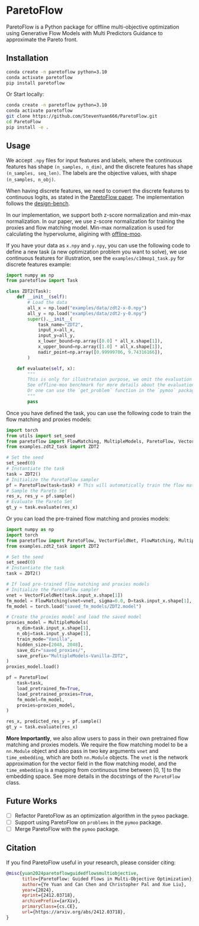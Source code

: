 # ParetoFlow
ParetoFlow is a Python package for offline multi-objective optimization using Generative Flow Models with Multi Predictors Guidance to approximate the Pareto front.

## Installation

```bash
conda create -n paretoflow python=3.10
conda activate paretoflow
pip install paretoflow
```

Or Start locally:

```bash
conda create -n paretoflow python=3.10
conda activate paretoflow
git clone https://github.com/StevenYuan666/ParetoFlow.git
cd ParetoFlow
pip install -e .
```

## Usage
We accept `.npy` files for input features and labels, where the continuous features has shape `(n_samples, n_dim)`, and the discrete features has shape `(n_samples, seq_len)`.
The labels are the objective values, with shape `(n_samples, n_obj)`.

When having discrete features, we need to convert the discrete features to continuous logits, as stated in the [ParetoFlow paper](https://arxiv.org/abs/2412.03718). The implementation follows the [design-bench](https://github.com/brandontrabucco/design-bench).

In our implementation, we support both z-score normalization and min-max normalization.
In our paper, we use z-score normalization for training the proxies and flow matching model. Min-max normalization is used for calculating the hypervolume, aligining with [offline-moo](https://github.com/lamda-bbo/offline-moo?tab=readme-ov-file#offline-multi-objective-optimization).

If you have your data as `x.npy` and `y.npy`, you can use the following code to define a new task (a new optimization problem you want to solve), we use continuous features for illustration, see the `examples/c10mop1_task.py` for discrete features example:
```python
import numpy as np
from paretoflow import Task

class ZDT2(Task):
    def __init__(self):
        # Load the data
        all_x = np.load("examples/data/zdt2-x-0.npy")
        all_y = np.load("examples/data/zdt2-y-0.npy")
        super().__init__(
            task_name="ZDT2",
            input_x=all_x,
            input_y=all_y,
            x_lower_bound=np.array([0.0] * all_x.shape[1]),
            x_upper_bound=np.array([1.0] * all_x.shape[1]),
            nadir_point=np.array([0.99999706, 9.74316166]),
        )

    def evaluate(self, x):
        """
        This is only for illustrataion purpose, we omit the evaluation function in this example. 
        See offline-moo benchmark for more details about the evaluation function for ZDT2. 
        Or one can use the `get_problem` function in the `pymoo` package to evaluate the ZDT2 problem.
        """
        pass

```

Once you have defined the task, you can use the following code to train the flow matching and proxies models:
```python
import torch
from utils import set_seed
from paretoflow import FlowMatching, MultipleModels, ParetoFlow, VectorFieldNet
from examples.zdt2_task import ZDT2

# Set the seed
set_seed(0)
# Instantiate the task
task = ZDT2()
# Initialize the ParetoFlow sampler
pf = ParetoFlow(task=task) # This will automatically train the flow matching and proxies
# Sample the Pareto Set
res_x, res_y = pf.sample()
# Evaluate the Pareto Set
gt_y = task.evaluate(res_x)
```

Or you can load the pre-trained flow matching and proxies models:
```python
import numpy as np
import torch
from paretoflow import ParetoFlow, VectorFieldNet, FlowMatching, MultipleModels
from examples.zdt2_task import ZDT2

# Set the seed
set_seed(0)
# Instantiate the task
task = ZDT2()

# If load pre-trained flow matching and proxies models
# Initialize the ParetoFlow sampler
vnet = VectorFieldNet(task.input_x.shape[1])
fm_model = FlowMatching(vnet=vnet, sigma=0.0, D=task.input_x.shape[1], T=1000)
fm_model = torch.load("saved_fm_models/ZDT2.model")

# Create the proxies model and load the saved model
proxies_model = MultipleModels(
    n_dim=task.input_x.shape[1],
    n_obj=task.input_y.shape[1],
    train_mode="Vanilla",
    hidden_size=[2048, 2048],
    save_dir="saved_proxies/",
    save_prefix="MultipleModels-Vanilla-ZDT2",
)
proxies_model.load()

pf = ParetoFlow(
    task=task,
    load_pretrained_fm=True,
    load_pretrained_proxies=True,
    fm_model=fm_model,
    proxies=proxies_model,
)

res_x, predicted_res_y = pf.sample()
gt_y = task.evaluate(res_x)
```

**More Importantly**, we also allow users to pass in their own pretrained flow matching and proxies models. We require the flow matching model to be a `nn.Module` object and also pass in two key arguments `vnet` and `time_embedding`, which are both `nn.Module` objects. The `vnet` is the network approximation for the vector field in the flow matching model, and the `time_embedding` is a mapping from continuous time between [0, 1] to the embedding space. See more details in the docstrings of the `ParetoFlow` class.


## Future Works
- [ ] Refactor ParetoFlow as an optimization algorithm in the `pymoo` package.
- [ ] Support using ParetoFlow on `problems` in the `pymoo` package.
- [ ] Merge ParetoFlow with the `pymoo` package.

## Citation

If you find ParetoFlow useful in your research, please consider citing:

```bibtex
@misc{yuan2024paretoflowguidedflowsmultiobjective,
      title={ParetoFlow: Guided Flows in Multi-Objective Optimization}, 
      author={Ye Yuan and Can Chen and Christopher Pal and Xue Liu},
      year={2024},
      eprint={2412.03718},
      archivePrefix={arXiv},
      primaryClass={cs.CE},
      url={https://arxiv.org/abs/2412.03718}, 
}
```
